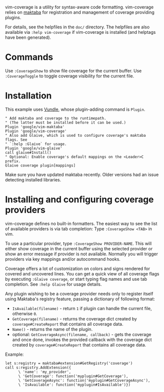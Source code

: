 vim-coverage is a utility for syntax-aware code formatting. vim-coverage relies
on [maktaba](https://github.com/google/vim-maktaba) for registration and
management of coverage providing plugins.

For details, see the helpfiles in the `doc/` directory. The helpfiles are also
available via `:help vim-coverage` if vim-coverage is installed (and helptags
have been generated).

# Commands

Use `:CoverageShow` to show file coverage for the current buffer. Use
`:CoverageToggle` to toggle coverage visibility for the current file.

# Installation

This example uses [Vundle](https://github.com/gmarik/Vundle.vim), whose
plugin-adding command is `Plugin`.

```vim
" Add maktaba and coverage to the runtimepath.
" (The latter must be installed before it can be used.)
Plugin 'google/vim-maktaba'
Plugin 'google/vim-coverage'
" Also add Glaive, which is used to configure coverage's maktaba flags. See
" `:help :Glaive` for usage.
Plugin 'google/vim-glaive'
call glaive#Install()
" Optional: Enable coverage's default mappings on the <Leader>C prefix.
Glaive coverage plugin[mappings]
```

Make sure you have updated maktaba recently. Older versions had an issue
detecting installed libraries.

# Installing and configuring coverage providers

vim-coverage defines no built-in formatters. The easiest way to see the list of
available providers is via tab completion: Type `:CoverageShow <TAB>` in vim.

To use a particular provider, type `:CoverageShow PROVIDER-NAME`. This will
either show coverage in the current buffer using the selected provider or show
an error message if provider is not available. Normally you will trigger
providers via key mappings and/or autocommand hooks.

Coverage offers a lot of customization on colors and signs rendered for covered
and uncovered lines. You can get a quick view of all coverage flags by executing
`:Glaive coverage`, or start typing flag names and use tab completion.  See
`:help Glaive` for usage details.

Any plugin wishing to be a coverage provider needs only to register itself using
Maktaba's registry feature, passing a dictionary of following format:

  - `IsAvailable(filename)` - return `1` if plugin can handle the current file,
    otherwise `0`.
  - `GetCoverage(filename)` - returns the coverage dict created by
    `coverage#CreateReport` that contains all coverage data.
  - `Name()` - returns the name of the plugin.
  - optional: `GetCoverageAsync(filename, callback)` - gets the coverage and
    once done, invokes the provided callback with the coverage dict created by
    `coverage#CreateReport` that contains all coverage data.

Example:

```vim
let s:registry = maktaba#extension#GetRegistry('coverage')
call s:registry.AddExtension({
      \ 'name': 'my_provider',
      \ 'GetCoverage': function('myplugin#GetCoverage'),
      \ 'GetCoverageAsync': function('myplugin#GetCoverageAsync'),
      \ 'IsAvailable': function('myplugin#IsAvailable')})
```
